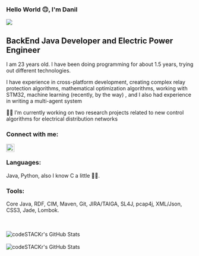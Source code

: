 ### Hello World 🙃, I'm Danil

![](https://komarev.com/ghpvc/?username=StorozhukDV)

## BackEnd Java Developer and Electric Power Engineer
I am 23 years old. I have been doing programming for about 1.5 years, trying out different technologies.

I have experience in cross-platform development, creating complex relay protection algorithms, mathematical optimization algorithms, working with STM32, machine learning (recently, by the way) , and I also had experience in writing a multi-agent system

👩‍💻 I’m currently working on two research projects related to new control algorithms for electrical distribution networks


### Connect with me:

[<img align="left" alt="StorozhukDV | LinkedIn" width="22px" src="https://cdn.jsdelivr.net/npm/simple-icons@v3/icons/linkedin.svg" />][linkedin]

<br />

### Languages:
Java, Python, also I know С a little 🤘🧐. 

### Tools:
Core Java, RDF, CIM, Maven, Git, JIRA/TAIGA, SL4J, pcap4j, XML/Json, CSS3, Jade, Lombok.



<br />
<br />

<img align="left" alt="codeSTACKr's GitHub Stats" src="https://github-readme-stats.vercel.app/api?username=StorozhukDV&show_icons=true&theme=cobalt" />
<br />
<br />
<img align="left" alt="codeSTACKr's GitHub Stats" src="https://github-readme-stats.vercel.app/api/top-langs/?username=StorozhukDV&langs_count=8&theme=cobalt" />




[linkedin]: https://www.linkedin.com/in/danil-storozhuk-410b59246/

